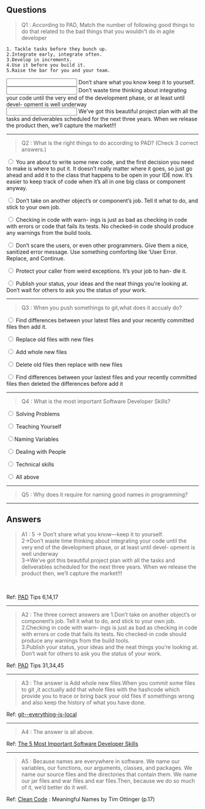 Questions
---

>Q1 : According to PAD, Match the number of following good things to do that related to the bad things that you wouldn't do in agile developer 

    1. Tackle tasks before they bunch up.
    2.Integrate early, integrate often.
    3.Develop in increments.
    4.Use it before you build it.
    5.Raise the bar for you and your team.
<input type="text" name="ans1"/> Don’t share what you know keep it to yourself.<BR>
<input type="text" name="ans2"/> 
Don’t waste time thinking about integrating your code until the very end of the development phase, or at least until devel- opment is well underway <BR>
<input type="text" name="ans3"/> 
We’ve got this beautiful project plan with all the tasks and deliverables scheduled for the next three years. When we release the product then, we’ll capture the market!!!
<BR>

***
>Q2 : What is the right things to do according to PAD? (Check 3 correct answers.)

<input type="radio" value="check1"> You are about to write some new code, and the first decision you need to make is where to put it. It doesn’t really matter where it goes, so just go ahead and add it to the class that happens to be open in your IDE now. It’s easier to keep track of code when it’s all in one big class or component anyway. <BR>

<input type="radio" value="check2"> Don’t take on another object’s or component’s job. Tell it what to do, and stick to your own job. <BR>

<input type="radio" value="check3"> Checking in code with warn- ings is just as bad as checking in code with errors or code that fails its tests. No checked-in code should produce any warnings from the build tools. <BR>

<input type="radio" value="check4"> Don’t scare the users, or even other programmers. Give them a nice, sanitized error message. Use something comforting like ‘User Error. Replace, and Continue. <BR>

<input type="radio" value="check5"> Protect your caller from weird exceptions. It’s your job to han- dle it. <BR>

<input type="radio" value="check6"> Publish your status, your ideas and the neat things you’re looking at. Don’t wait for others to ask you the status of your work. <BR>

***
>Q3 : When you push somethings to git,what does it accualy do?

<input type="radio" value="check7"> Find differences between your latest files and your recently committed files then add it. <BR>

<input type="radio" value="check8"> Replace old files with new files <BR>

<input type="radio" value="check9"> Add whole new files <BR>

<input type="radio" value="check10"> Delete old files then replace with new files <BR>

<input type="radio" value="check11"> Find differences between your lastest files and your recently committed files then deleted the differences before add it <BR>

***
>Q4 : What is the most important Software Developer Skills?

<input type="radio" value="check12"> Solving Problems<BR>

<input type="radio" value="check13"> Teaching Yourself <BR>

<input type="radio" value="check14">Naming Variables <BR>

<input type="radio" value="check15"> Dealing with People <BR>

<input type="radio" value="check15"> Technical skills<BR>

<input type="radio" value="check16"> 
All above <BR>

***
>Q5 : Why does it require for naming  good names in programming?


***
Answers
---
> A1 : 5 -> Don’t share what you know—keep it to yourself.<BR>
2->Don’t waste time thinking about integrating your code until the very end of the development phase, or at least until devel- opment is well underway<BR>
3->We’ve got this beautiful project plan with all the tasks and deliverables scheduled for the next three years. When we release the product then, we’ll capture the market!!!
<BR>

Ref: [PAD]() Tips 6,14,17

***
> A2 : The three correct answers are 1.Don’t take on another object’s or component’s job. Tell it what to do, and stick to your own job.<BR> 2.Checking in code with warn- ings is just as bad as checking in code with errors or code that fails its tests. No checked-in code should produce any warnings from the build tools.<BR> 3.Publish your status, your ideas and the neat things you’re looking at. Don’t wait for others to ask you the status of your work.<BR>

Ref: [PAD]() Tips  31,34,45

***
> A3 : The answer is Add whole new files.When you commit some files to git ,it acctually add that whole files with the hashcode which provide you to trace or bring back your old files if somethings wrong and also keep the history of what you have done.

Ref: [git--everything-is-local](https://git-scm.com/docs/git-push)

***
> A4 : The answer is all above.

Ref: [The 5 Most Important Software Developer Skills](https://simpleprogrammer.com/the-4-most-important-skills-for-a-software-developer/#solving-problems)

***
>A5 : Because names are everywhere in software. We name our variables, our functions, our arguments, classes, and packages. We name our source files and the directories that contain them. We name our jar files and war files and ear files.Then, because we do so much of it, we’d better do it well. 

Ref: [Clean Code](https://www.investigatii.md/uploads/resurse/Clean_Code.pdf) : Meaningful Names
by Tim Ottinger (p.17)